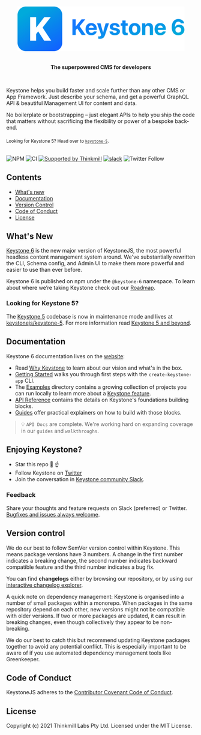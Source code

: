 <br>
<div align="center">
  <img src="assets/readme-header.png" width="445">
  <br><br>
  <p><b>The superpowered CMS for developers</b></p>
</div>

<br>
<p>Keystone helps you build faster and scale further than any other CMS or App Framework. Just describe your schema, and get a powerful GraphQL API & beautiful Management UI for content and data.</p>
<p>No boilerplate or bootstrapping – just elegant APIs to help you ship the code that matters without sacrificing the flexibility or power of a bespoke back-end.
</p>
<sub>Looking for Keystone 5? Head over to <a href="https://github.com/keystonejs/keystone-5"><code>keystone-5</code></a>.</sub>
<br><br>

![NPM](https://img.shields.io/npm/l/keystone)
![CI](https://github.com/keystonejs/keystone/workflows/CI/badge.svg)
[![Supported by Thinkmill](https://thinkmill.github.io/badge/heart.svg)](http://thinkmill.com.au/?utm_source=github&utm_medium=badge&utm_campaign=keystone)
[![slack](https://img.shields.io/badge/chat-on%20slack-blue.svg)](https://community.keystonejs.com/)
![Twitter Follow](https://img.shields.io/twitter/follow/KeystoneJS?color=Blue&label=Follow%20KeystoneJS&logo=Twitter&logoColor=Blue&style=social)

## Contents

- [What's new](#whats-new)
- [Documentation](#documentation)
- [Version Control](#version-control)
- [Code of Conduct](#code-of-conduct)
- [License](#license)

## What's New

[Keystone 6](http://keystonejs.com) is the new major version of KeystoneJS, the most powerful headless content management system around. We've substantially rewritten the CLI, Schema config, and Admin UI to make them more powerful and easier to use than ever before.

Keystone 6 is published on npm under the `@keystone-6` namespace. To learn about where we’re taking Keystone check out our [Roadmap](https://keystonejs.com/updates/roadmap).

### Looking for Keystone 5?

The [Keystone 5](https://github.com/keystonejs/keystone-5) codebase is now in maintenance mode and lives at [keystonejs/keystone-5](https://github.com/keystonejs/keystone-5). For more information read [Keystone 5 and beyond](https://github.com/keystonejs/keystone-5/issues/21).

## Documentation

Keystone 6 documentation lives on the [website](https://keystonejs.com/docs):

- Read [Why Keystone](https://keystonejs.com/why-keystone) to learn about our vision and what's in the box.
- [Getting Started](https://keystonejs.com/docs/walkthroughs/getting-started-with-create-keystone-app) walks you through first steps with the `create-keystone-app` CLI.
- The [Examples](./examples) directory contains a growing collection of projects you can run locally to learn more about a [Keystone feature](https://keystonejs.com/why-keystone#features).
- [API Reference](https://keystonejs.com/docs/apis) contains the details on Keystone's foundations building blocks.
- [Guides](https://keystonejs.com/docs/guides) offer practical explainers on how to build with those blocks.

> 💡 `API Docs` are complete. We're working hard on expanding coverage in our `guides` and `walkthroughs`.

## Enjoying Keystone?

- Star this repo 🌟 ☝️
- Follow Keystone on [Twitter](https://twitter.com/KeystoneJS)
- Join the conversation in [Keystone community Slack](http://community.keystonejs.com/).

### Feedback

Share your thoughts and feature requests on Slack (preferred) or Twitter. [Bugfixes and issues always welcome](https://github.com/keystonejs/keystone/issues/new/choose).

## Version control

We do our best to follow SemVer version control within Keystone. This means package versions have 3 numbers. A change in the first number indicates a breaking change, the second number indicates backward compatible feature and the third number indicates a bug fix.

You can find **changelogs** either by browsing our repository, or by using our [interactive changelog explorer](https://changelogs.xyz/@keystonejs/keystone).

A quick note on dependency management: Keystone is organised into a number of small packages within a monorepo. When packages in the same repository depend on each other, new versions might not be compatible with older versions. If two or more packages are updated, it can result in breaking changes, even though collectively they appear to be non-breaking.

We do our best to catch this but recommend updating Keystone packages together to avoid any potential conflict. This is especially important to be aware of if you use automated dependency management tools like Greenkeeper.

## Code of Conduct

KeystoneJS adheres to the [Contributor Covenant Code of Conduct](/CODE-OF-CONDUCT.md).

## License

Copyright (c) 2021 Thinkmill Labs Pty Ltd. Licensed under the MIT License.
